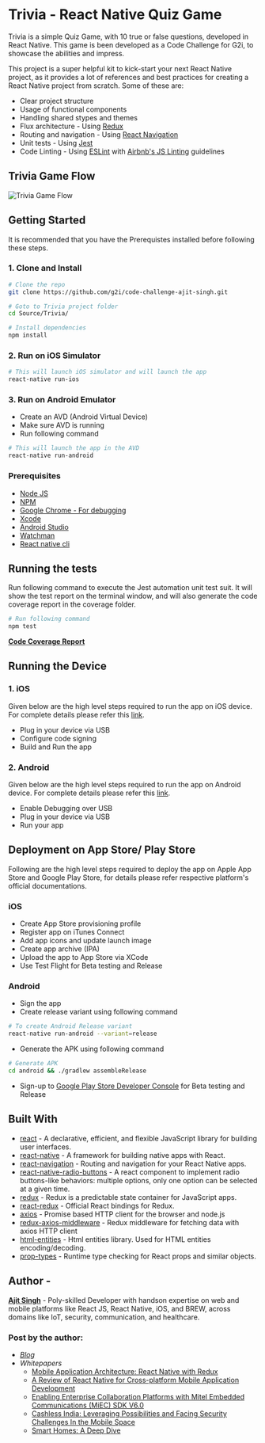 # Trivia - React Native Quiz Game

Trivia is a simple Quiz Game, with 10 true or false questions, developed in React Native. This game is been developed as a Code Challenge for G2i, to showcase the abilities and impress.

This project is a super helpful kit to kick-start your next React Native project, as it provides a lot of references and best practices for creating a React Native project from scratch. Some of these are:
- Clear project structure
- Usage of functional components
- Handling shared stypes and themes
- Flux architecture - Using [Redux](https://redux.js.org/docs/introduction/)
- Routing and navigation - Using [React Navigation](https://reactnavigation.org/)
- Unit tests - Using [Jest](https://facebook.github.io/jest/)
- Code Linting - Using [ESLint](https://eslint.org/) with [Airbnb's JS Linting](https://github.com/airbnb/javascript) guidelines

## Trivia Game Flow

![Trivia Game Flow](video/trivia_game_flow.gif "Trivia Game Flow")

## Getting Started
It is recommended that you have the Prerequistes installed before following these steps. 
### 1. Clone and Install
```bash
# Clone the repo
git clone https://github.com/g2i/code-challenge-ajit-singh.git

# Goto to Trivia project folder
cd Source/Trivia/

# Install dependencies
npm install
```
### 2. Run on iOS Simulator
```bash
# This will launch iOS simulator and will launch the app
react-native run-ios
```
### 3. Run on Android Emulator
- Create an AVD (Android Virtual Device)
- Make sure AVD is running
- Run following command 
```bash
# This will launch the app in the AVD
react-native run-android
```
### Prerequisites
- [Node JS](https://nodejs.org/en/download/) 
- [NPM](https://docs.npmjs.com/cli/install)
- [Google Chrome - For debugging](https://www.google.com/chrome/)
- [Xcode](https://developer.apple.com/xcode/)
- [Android Studio](https://developer.android.com/studio/install)
- [Watchman](https://facebook.github.io/watchman/docs/install.html)
- [React native cli](https://www.npmjs.com/package/react-native-cli)

## Running the tests
Run following command to execute the Jest automation unit test suit. It will show the test report on the terminal window, and will also generate the code coverage report in the coverage folder. 
```bash
# Run following command
npm test
```
[**Code Coverage Report**](coverage/lcov-report/index.html "Code Coverage Report")
## Running the Device
### 1. iOS
Given below are the high level steps required to run the app on iOS device. For complete details please refer this [link](https://facebook.github.io/react-native/docs/running-on-device.html). 
- Plug in your device via USB
- Configure code signing
- Build and Run the app

### 2. Android
Given below are the high level steps required to run the app on Android device. For complete details please refer this [link](https://facebook.github.io/react-native/docs/running-on-device.html).
- Enable Debugging over USB
- Plug in your device via USB
- Run your app

## Deployment on App Store/ Play Store
Following are the high level steps required to deploy the app on Apple App Store and Google Play Store, for details please refer respective platform's official documentations. 
### iOS
- Create App Store provisioning profile  
- Register app on iTunes Connect
- Add app icons and update launch image 
- Create app archive (IPA)
- Upload the app to App Store via XCode 
- Use Test Flight for Beta testing and Release
### Android 
- Sign the app
- Create release variant using following command 
```bash
# To create Android Release variant
react-native run-android --variant=release
```
- Generate the APK using following command
```bash
# Generate APK
cd android && ./gradlew assembleRelease
```
- Sign-up to [Google Play Store Developer Console](https://play.google.com/apps/publish/signup) for Beta testing and Release

## Built With
* [react](https://github.com/facebook/react) - A declarative, efficient, and flexible JavaScript library for building user interfaces. 
* [react-native](https://github.com/facebook/react-native) - A framework for building native apps with React.
* [react-navigation](https://github.com/react-navigation/react-navigation) - Routing and navigation for your React Native apps.
* [react-native-radio-buttons](https://github.com/ArnaudRinquin/react-native-radio-buttons) - A react component to implement radio buttons-like behaviors: multiple options, only one option can be selected at a given time.
* [redux](https://github.com/reduxjs/redux) - Redux is a predictable state container for JavaScript apps.
* [react-redux](https://github.com/reduxjs/react-redux) - Official React bindings for Redux.
* [axios](https://github.com/axios/axios) - Promise based HTTP client for the browser and node.js
* [redux-axios-middleware](https://github.com/svrcekmichal/redux-axios-middleware) - Redux middleware for fetching data with axios HTTP client
* [html-entities](https://github.com/mdevils/node-html-entities) - Html entities library. Used for HTML entities encoding/decoding. 
* [prop-types](https://github.com/facebook/prop-types) - Runtime type checking for React props and similar objects.

## Author - 
[**Ajit Singh**](https://www.linkedin.com/in/1986ajitsingh/
) - Poly-skilled Developer with handson expertise on web and mobile platforms like React JS, React Native, iOS, and BREW, across domains like IoT, security, communication, and healthcare. 

### Post by the author: 
-  [*Blog*](https://www.globallogic.com/blogs/author/ajit-singh/)
- *Whitepapers*
    - [Mobile Application Architecture: React Native with Redux](https://www.globallogic.com/gl_news/mobile-application-architecture-react-native-with-redux/)
    - [A Review of React Native for Cross-platform Mobile Application Development](https://www.globallogic.com/gl_news/a-review-of-react-native-for-cross-platform/)
    - [Enabling Enterprise Collaboration Platforms with Mitel Embedded Communications (MiEC) SDK V6.0](https://www.globallogic.com/gl_news/enabling-enterprise-collaboration-platforms-with-mitel-embedded-communications-miec-sdk-v6-0/)
    - [Cashless India: Leveraging Possibilities and Facing Security Challenges In the Mobile Space](https://www.globallogic.com/gl_news/cashless-india-leveraging-possibilities-and-facing-security-challenges-in-the-mobile-space/)
    - [Smart Homes: A Deep Dive](https://www.globallogic.com/gl_news/smart-homes-a-deep-dive/)



